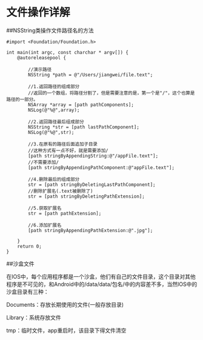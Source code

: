 # 文件操作详解

##NSString类操作文件路径名的方法
```  
#import <Foundation/Foundation.h>  
  
int main(int argc, const charchar * argv[]) {  
    @autoreleasepool {  
          
        //演示路径  
        NSString *path = @"/Users/jiangwei/file.text";  
          
        //1.返回路径的组成部分  
        //返回的一个数组，将路径分割了，但是需要注意的是，第一个是"/"，这个也算是路径的一部分。
        NSArray *array = [path pathComponents];  
        NSLog(@"%@",array);  
          
        //2.返回路径最后组成部分  
        NSString *str = [path lastPathComponent];  
        NSLog(@"%@",str);  
          
        //3.在原有的路径后面追加子目录  
        //这种方式有一点不好，就是需要添加/  
        [path stringByAppendingString:@"/appFile.text"];  
        //不需要添加/  
        [path stringByAppendingPathComponent:@"appFile.text"];  
          
        //4.删除最后的组成部分  
        str = [path stringByDeletingLastPathComponent];  
        //删除扩展名(.text被删除了)  
        str = [path stringByDeletingPathExtension];  
          
        //5.获取扩展名  
        str = [path pathExtension];  
          
        //6.添加扩展名  
        [path stringByAppendingPathExtension:@".jpg"];  
          
    }  
    return 0;  
}
```
##沙盒文件

在IOS中，每个应用程序都是一个沙盒，他们有自己的文件目录，这个目录对其他程序是不可见的，和Android中的/data/data/包名/中的内容差不多，当然IOS中的沙盒目录有三种：

Documents：存放长期使用的文件(一般存放目录)

Library：系统存放文件

tmp：临时文件，app重启时，该目录下得文件清空

